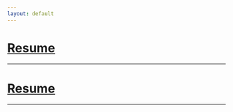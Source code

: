```yaml
---
layout: default
---
```


<h1> <a href="./resume-business-card/resume.html" > Resume </a> </h1>
<hr>
<h1> <a href="./another-page.md" > Resume </a> </h1>
<hr>